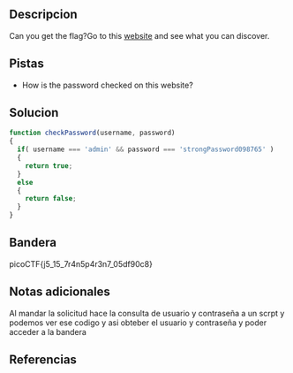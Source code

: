 ## Descripcion

Can you get the flag?Go to this [website](http://saturn.picoctf.net:51108/) and see what you can discover.

## Pistas

- How is the password checked on this website?

## Solucion
``` javascript
function checkPassword(username, password)
{
  if( username === 'admin' && password === 'strongPassword098765' )
  {
    return true;
  }
  else
  {
    return false;
  }
}
```

## Bandera
picoCTF{j5_15_7r4n5p4r3n7_05df90c8}

## Notas adicionales

Al mandar la solicitud hace la consulta de usuario y contraseña a un scrpt y podemos ver ese codigo y asi obteber el usuario y  contraseña y poder acceder a la bandera

## Referencias